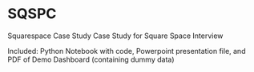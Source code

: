 # SQSPC
Squarespace Case Study
Case Study for Square Space Interview

Included:
Python Notebook with code,
Powerpoint presentation file, and
PDF of Demo Dashboard (containing dummy data)
